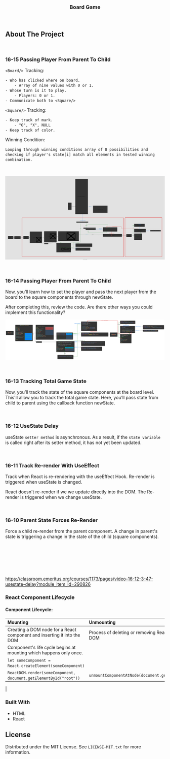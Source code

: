 <h3 align="center">Board Game</h3>
</br>

## About The Project
    
</br>

### 16-15  Passing Player From Parent To Child

`<Board/>` Tracking:

    - Who has clicked where on board.
        - Array of nine values with 0 or 1.
    - Whose turn is it to play.
        - Players: 0 or 1.
    - Communicate both to <Square/>

`<Square/>` Tracking:

    - Keep track of mark.
        - "O", "X", NULL
    - Keep track of color.

Winning Condition:

    Looping through winning conditions array of 8 possibilities and checking if player's state[i] match all elements in tested winning combination.

</br>

![Alt text](assets/16-15_TicTacToe.drawio.svg)

</br>

### 16-14  Passing Player From Parent To Child

Now, you’ll learn how to set the player and pass the next player from the board to the square components through newState. 

After completing this, review the code. Are there other ways you could implement this functionality?

![](./assets/16-14%20Parent%20To%20Child%20%26%20Child%20To%20Parent.svg)

</br>

### 16-13  Tracking Total Game State

Now, you’ll track the state of the square components at the board level. This'll allow you to track the total game state. Here, you’ll pass state from child to parent using the callback function newState.


</br>

### 16-12  UseState Delay
useState `setter method` is asynchronous. As a result, if the `state variable` is called right after its setter method, it has not yet been updated.

</br>

### 16-11  Track Re-render With UseEffect
Track when React is re-rendering with the useEffect Hook.
Re-render is triggered when useState is changed.

React doesn't re-render if we we update directly into the DOM. The Re-render is triggered when we change useState. 

</br>

###  16-10 Parent State Forces Re-Render
Force a child re-render from the parent component.
A change in parent's state is triggering a change in the state of the child (square components).
  
</br>

### 

![Alt text](./assets/game.drawio.svg)

</br>

https://classroom.emeritus.org/courses/1173/pages/video-16-12-3-47-usestate-delay?module_item_id=290826
</br>

### React Component Lifecycle

#### Component Lifecycle:

| Mounting | Unmounting |
| :---     | :----      | 
| Creating a DOM node for a React component and inserting it into the DOM | Process of deleting or removing React components from the DOM |
| Component's life cycle begins at mounting which happens only once. |     | 
| `let someComponent = React.createElement(someComponent)`||  
| `ReactDOM.render(someComponent, document.getElementById("root"))`|`unmountComponentAtNode(document.getElementById('root'));`|  
|

    


### Built With

- HTML
- React

## License

Distributed under the MIT License. See `LICENSE-MIT.txt` for more information.


